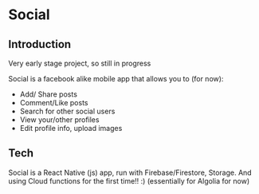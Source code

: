 # Social

## Introduction

Very early stage project, so still in progress

Social is a facebook alike mobile app that allows you to (for now):

- Add/ Share posts
- Comment/Like posts
- Search for other social users
- View your/other profiles
- Edit profile info, upload images

## Tech

Social is a React Native (js) app, run with Firebase/Firestore, Storage.
And using Cloud functions for the first time!! :) (essentially for Algolia for now)
